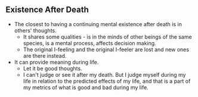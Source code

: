 ## Existence After Death



*   The closest to having a continuing mental existence after death is in others' thoughts.
    *   It shares some qualities - is in the minds of other beings of the same species, is a mental process, affects decision making.
    *   The original I-feeling and the original I-feeler are lost and new ones are there instead.
*   It can provide meaning during life.
    *   Let it be good thoughts.
    *   I can't judge or see it after my death. But I judge myself during my life in relation to the predicted effects of my life, and that is a part of my metrics of what is good and bad during my life.

